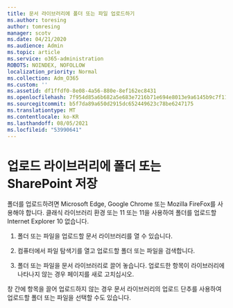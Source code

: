 ```yaml
---
title: 문서 라이브러리에 폴더 또는 파일 업로드하기
ms.author: toresing
author: tomresing
manager: scotv
ms.date: 04/21/2020
ms.audience: Admin
ms.topic: article
ms.service: o365-administration
ROBOTS: NOINDEX, NOFOLLOW
localization_priority: Normal
ms.collection: Adm_O365
ms.custom: ''
ms.assetid: df1ffdf0-8e08-4a56-880e-8ef162ec8431
ms.openlocfilehash: 7f954d85a6b682a5e683e7216b71e694e8013e9a6145b9c7f119d3b2a5b78965
ms.sourcegitcommit: b5f7da89a650d2915dc652449623c78be6247175
ms.translationtype: MT
ms.contentlocale: ko-KR
ms.lasthandoff: 08/05/2021
ms.locfileid: "53990641"
---
```

# <a name="upload-a-folder-or-files-to-a-sharepoint-document-library"></a>업로드 라이브러리에 폴더 또는 SharePoint 저장

폴더를 업로드하려면 Microsoft Edge, Google Chrome 또는 Mozilla FireFox를 사용해야 합니다. 클래식 라이브러리 환경 또는 11 또는 11을 사용하여 폴더를 업로드할 Internet Explorer 10 없습니다.
  
1. 폴더 또는 파일을 업로드할 문서 라이브러리를 열 수 있습니다.
    
2. 컴퓨터에서 파일 탐색기를 열고 업로드할 폴더 또는 파일을 검색합니다.
    
3. 폴더 또는 파일을 문서 라이브러리로 끌어 놓습니다. 업로드한 항목이 라이브러리에 나타나지 않는 경우 페이지를 새로 고치십시오. 
    
창 간에 항목을 끌어 업로드하지 않는 경우 문서 라이브러리의 업로드  단추를 사용하여 업로드할 폴더 또는 파일을 선택할 수도 있습니다. 
  

